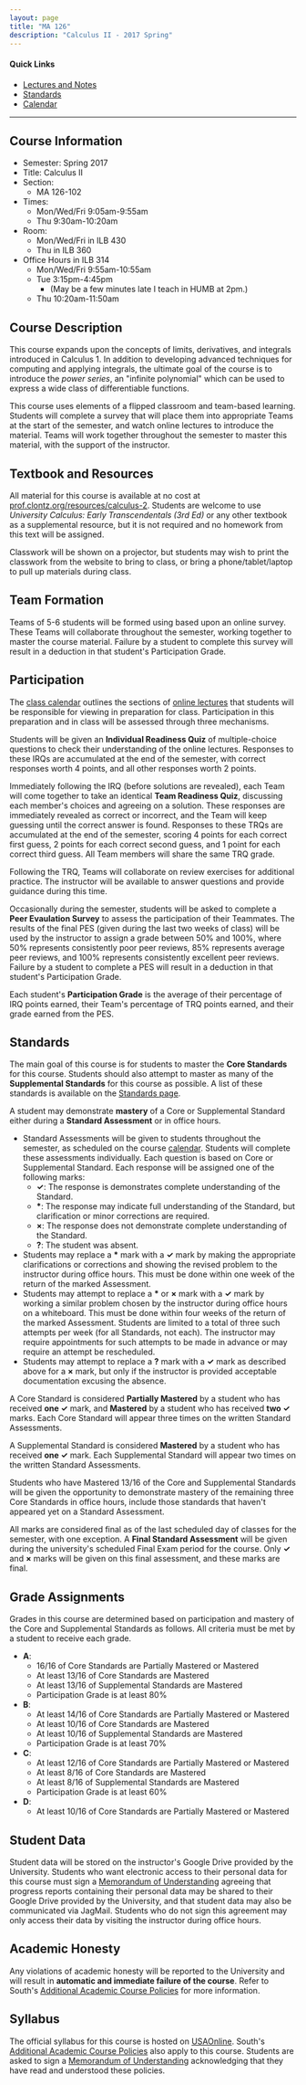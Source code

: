 ```yaml
---
layout: page
title: "MA 126"
description: "Calculus II - 2017 Spring"
---
```


#### Quick Links

- [Lectures and Notes][text]
- [Standards][standards]
- [Calendar][calendar]

---

## Course Information

* Semester: Spring 2017
* Title: Calculus II
* Section:
    * MA 126-102
* Times:
    * Mon/Wed/Fri 9:05am-9:55am
    * Thu 9:30am-10:20am
* Room:
    * Mon/Wed/Fri in ILB 430
    * Thu in ILB 360
* Office Hours in ILB 314
    * Mon/Wed/Fri 9:55am-10:55am
    * Tue 3:15pm-4:45pm
        * (May be a few minutes late I teach in HUMB at 2pm.)
    * Thu 10:20am-11:50am


## Course Description

This course expands upon the concepts of limits, derivatives, and integrals
introduced in Calculus 1. In addition to developing advanced techniques
for computing and applying integrals, the ultimate goal of the course is
to introduce the *power series*, an "infinite polynomial" which can be used
to express a wide class of differentiable functions.

This course uses elements of a flipped classroom and team-based learning.
Students will
complete a survey that will place them into appropriate Teams at the
start of the semester, and watch online lectures to introduce the material.
Teams will work together throughout the semester to master this
material, with the support of the instructor.


## Textbook and Resources

All material for this course is available at no cost at
[prof.clontz.org/resources/calculus-2][text]. Students are welcome to use
*University Calculus: Early Transcendentals (3rd Ed)* or any other textbook
as a supplemental resource, but it is not required and no homework from
this text will be assigned.

Classwork will be shown on a projector, but students may wish to print
the classwork from the website to bring to class, or bring a
phone/tablet/laptop to pull up materials during class.


## Team Formation

Teams of 5-6 students will be formed using based upon an online survey.
These Teams will collaborate throughout the semester, working together to
master the course material. Failure by a student
to complete this survey will result
in a deduction in that student's Participation Grade.


## Participation

The [class calendar][calendar] outlines the
sections of [online lectures][text] that students will be responsible for
viewing in preparation for class. Participation in this preparation and
in class will be assessed through three mechanisms.

Students will be given an **Individual Readiness Quiz** of multiple-choice
questions to check their understanding
of the online lectures. Responses to these IRQs are accumulated at the end of
the semester, with correct responses worth 4 points, and all other responses
worth 2 points.

Immediately following the IRQ (before solutions are revealed),
each Team will come together to take an
identical **Team Readiness Quiz**, discussing each member's choices and
agreeing on a solution. These responses are immediately revealed as correct
or incorrect, and the Team will keep guessing until the correct answer is
found. Responses to these TRQs are accumulated at the end of the semester,
scoring 4 points for each correct first guess, 2 points for each correct
second guess, and 1 point for each correct third guess. All Team members
will share the same TRQ grade.

Following the TRQ, Teams will collaborate on review exercises for
additional practice. The instructor will be available to answer questions
and provide guidance during this time.

Occasionally during the semester, students will be asked to complete a
**Peer Evaulation Survey** to assess the participation of their Teammates.
The results of the final PES (given during the last two weeks of class)
will be used by the instructor to assign a grade
between 50% and 100%, where 50% represents consistently poor peer reviews,
85% represents average peer reviews, and 100% represents consistently excellent
peer reviews. Failure by a student
to complete a PES will result in a deduction in that
student's Participation Grade.

Each student's **Participation Grade** is the average of their percentage of IRQ
points earned, their Team's percentage of TRQ points earned, and their grade
earned from the PES.


## Standards

The main goal of this course is for students to master the
**Core Standards** for this course.
Students should also attempt to master as many of the
**Supplemental Standards** for this course as possible. A list of
these standards is available on the
[Standards page][standards].

A student may demonstrate **mastery** of a Core or Supplemental Standard
either during a **Standard Assessment** or in office hours.

* Standard Assessments will be given to students throughout the semester,
  as scheduled on the course [calendar][calendar]. Students will complete
  these assessments individually.
  Each question is based on Core or Supplemental Standard. Each response
  will be assigned one of the following marks:
    * **✓**: The response is demonstrates complete understanding of the Standard.
    * **\***: The response may indicate full understanding of the Standard,
      but clarification or minor corrections are required.
    * **×**: The response does not demonstrate complete understanding of the
      Standard.
    * **?**: The student was absent.
* Students may replace a **\*** mark with a **✓** mark by making the appropriate
  clarifications or corrections and showing the revised problem to the
  instructor during office hours. This must be done within one week
  of the return of the marked Assessment.
* Students may attempt to replace a **\*** or **×** mark with a
  **✓** mark by working a similar problem chosen by the instructor during office
  hours on a whiteboard. This must be done within four weeks of the return of
  the marked Assessment. Students are limited to a total of three such attempts
  per week (for all Standards, not each). The instructor may require
  appointments for such attempts to be made in advance or may require an
  attempt be rescheduled.
* Students may attempt to replace a **?** mark with a **✓** mark as described
  above for a **×** mark, but only if
  the instructor is provided acceptable documentation excusing the absence.

A Core Standard is considered **Partially Mastered** by a student who has
received **one ✓** mark, and **Mastered** by a student who has received
**two ✓** marks.
Each Core Standard will appear three times on the written
Standard Assessments.

A Supplemental Standard is considered **Mastered** by a
student who has received **one ✓** mark.
Each Supplemental Standard will appear two times on the written Standard
Assessments.

Students who have Mastered 13/16 of the Core and Supplemental Standards
will be given the opportunity to demonstrate mastery of the remaining three
Core Standards in office hours, include those standards that haven't appeared
yet on a Standard Assessment.

All marks are considered final as of the last scheduled day of classes for
the semester, with one exception. A **Final Standard Assessment** will be given
during the university's scheduled Final Exam period for the course.
Only **✓** and **×** marks will be given on this final assessment, and these
marks are final.




## Grade Assignments

Grades in this course are determined based on participation
and mastery of the Core and Supplemental Standards as follows.
All criteria must be met by a student to receive each grade.

* **A**:
    * 16/16 of Core Standards are Partially Mastered or Mastered
    * At least 13/16 of Core Standards are Mastered
    * At least 13/16 of Supplemental Standards are Mastered
    * Participation Grade is at least 80%
* **B**:
    * At least 14/16 of Core Standards are Partially Mastered or Mastered
    * At least 10/16 of Core Standards are Mastered
    * At least 10/16 of Supplemental Standards are Mastered
    * Participation Grade is at least 70%
* **C**:
    * At least 12/16 of Core Standards are Partially Mastered or Mastered
    * At least 8/16 of Core Standards are Mastered
    * At least 8/16 of Supplemental Standards are Mastered
    * Participation Grade is at least 60%
* **D**:
    * At least 10/16 of Core Standards are Partially Mastered or Mastered


## Student Data

Student data will be stored on the instructor's Google Drive provided by
the University. Students who want electronic access to their personal data
for this course must sign a [Memorandum of Understanding][memo] agreeing
that progress reports containing their personal data
may be shared to their Google Drive provided by the University, and that
student data may also be communicated via JagMail. Students who do not sign
this agreement may only access their data by visiting the instructor during
office hours.


## Academic Honesty

Any violations of academic honesty will be reported to the University
and will result in **automatic and immediate failure of the course**. Refer to
South's [Additional Academic Course Policies][usacoursepolicies] for
more information.


## Syllabus

The official syllabus for this course is hosted on [USAOnline][usaonline].
South's
[Additional Academic Course Policies][usacoursepolicies] also apply to this
course. Students are asked to sign a [Memorandum of Understanding][memo]
acknowledging that they have read and understood these policies.


[usaonline]: https://ecampus.southalabama.edu/portal/site/4eed09d5-644d-44ed-985f-de0673e68b1a

[usacoursepolicies]: https://www.southalabama.edu/departments/academicaffairs/resources/policies/additionalacademiccoursepolicies.pdf

[text]: /resources/calculus2/

[calendar]: /classes/2017/01/ma126/calendar/

[standards]: /classes/2017/01/ma126/standards/

[memo]: https://goo.gl/forms/eTJAPzwyLhVRsBcF3
